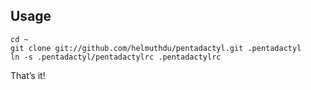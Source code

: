 ## Usage

    cd ~
    git clone git://github.com/helmuthdu/pentadactyl.git .pentadactyl
    ln -s .pentadactyl/pentadactylrc .pentadactylrc

That’s it!
